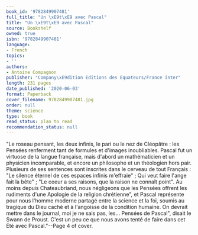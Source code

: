 ```yaml
---
book_id: '9782849907481'
full_title: "Un \xE9t\xE9 avec Pascal"
title: "Un \xE9t\xE9 avec Pascal"
source: Bookshelf
owned: true
isbn: '9782849907481'
language:
- French
topics:
- ''
authors:
- Antoine Compagnon
publisher: "Company\xE9dition Editions des Equateurs/France inter"
length: 231 pages
date_published: '2020-06-03'
format: Paperback
cover_filename: 9782849907481.jpg
order: null
theme: science
type: book
read_status: plan to read
recommendation_status: null
---
```

"Le roseau pensant, les deux infinis, le pari ou le nez de Cléopâtre : les Pensées renferment tant de formules et d'images inoubliables. Pascal fut un virtuose de la langue française, mais d'abord un mathématicien et un physicien incomparable, et encore un philosophe et un théologien hors pair. Plusieurs de ses sentences sont inscrites dans le cerveau de tout Français : "Le silence éternel de ces espaces infinis m'effraie" ; Qui veut faire l'ange fait la bête" ; "Le coeur a ses raisons, que la raison ne connaît point". Au moins depuis Chateaubriand, nous négligeons que les Pensées offrent les rudiments d'une Apologie de la religion chrétienne", et Pascal représente pour nous l'homme moderne partagé entre la science et la foi, soumis au tragique du Dieu caché et à l'angoisse de la condition humaine. On devrait mettre dans le journal, moi je ne sais pas, les... Pensées de Pascal", disait le Swann de Proust. C'est un peu ce que nous avons tenté de faire dans cet Été avec Pascal."--Page 4 of cover.
